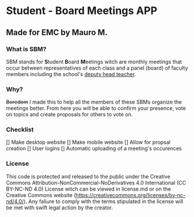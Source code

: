 # Student - Board Meetings APP
## Made for EMC by Mauro M.

### What is SBM?
SBM stands for **S**tudent **B**oard **M**eetings witch are monthly meetings that occur between representatives of each class and a panel (board) of faculty members including the school's [deputy head teacher](https://en.wikipedia.org/wiki/Deputy_head_teacher).

### Why?
~~Boredom~~ I made this to help all the members of these SBMs organize the meetings better. From here you will be able to confirm your presence, vote on topics and create proposals for others to vote on.

### Checklist
[] Make desktop website
[] Make mobile website
[] Allow for propsal creation
[] User logins
[] Automatic uploading of a meeting's occurences

### License
This code is protected and released to the public under the Creative Commons Attribution-NonCommercial-NoDerivatives 4.0 International (CC BY-NC-ND 4.0) License witch can be viewed in license.md or on the Creative Commons website (https://creativecommons.org/licenses/by-nc-nd/4.0/). Any faliure to comply with the terms stipulated in the license will be met with swift legal action by the creator.
